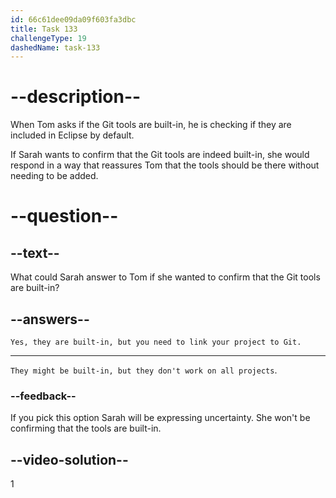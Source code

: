 ```yaml
---
id: 66c61dee09da09f603fa3dbc
title: Task 133
challengeType: 19
dashedName: task-133
---
```


<!-- Audio Reference:
Tom: It’s not showing the Git tools. Are they built in? -->

# --description--

When Tom asks if the Git tools are built-in, he is checking if they are included in Eclipse by default.

If Sarah wants to confirm that the Git tools are indeed built-in, she would respond in a way that reassures Tom that the tools should be there without needing to be added.

# --question--

## --text--

What could Sarah answer to Tom if she wanted to confirm that the Git tools are built-in?

## --answers--

`Yes, they are built-in, but you need to link your project to Git.`

---

`They might be built-in, but they don't work on all projects`.

### --feedback--

If you pick this option Sarah will be expressing uncertainty. She won't be confirming that the tools are built-in.
  
## --video-solution--

1
